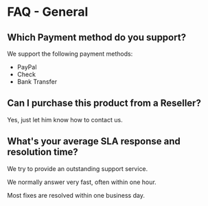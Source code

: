 # FAQ - General

## Which Payment method do you support?
We support the following payment methods:

- PayPal
- Check
- Bank Transfer

## Can I purchase this product from a Reseller?
Yes, just let him know how to contact us.

## What's your average SLA response and resolution time?
We try to provide an outstanding support service.

We normally answer very fast, often within one hour.

Most fixes are resolved within one business day.
